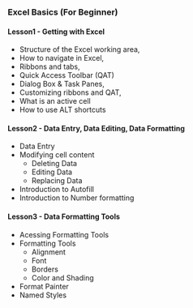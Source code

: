 
### Excel Basics (For Beginner)

#### Lesson1 - Getting with Excel

   - Structure of the Excel working area,
   - How to navigate in Excel,
   - Ribbons and tabs,
   - Quick Access Toolbar (QAT)
   - Dialog Box & Task Panes,
   - Customizing ribbons and QAT,
   - What is an active cell
   - How to use ALT shortcuts


#### Lesson2 - Data Entry, Data Editing, Data Formatting

   - Data Entry
   - Modifying cell content
      - Deleting Data
      - Editing Data
      - Replacing Data
   - Introduction to Autofill
   - Introduction to Number formatting



#### Lesson3 - Data Formatting Tools

   - Acessing Formatting Tools
   - Formatting Tools
      - Alignment
      - Font
      - Borders
      - Color and Shading
   - Format Painter
   - Named Styles
   
   
 
